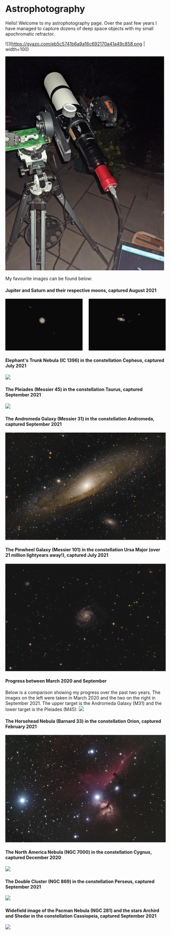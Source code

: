 # Astrophotography

Hello! Welcome to my astrophotography page. Over the past few years I have managed to capture dozens of deep space objects with my small apochromatic refractor. 

![](https://gyazo.com/eb5c5741b6a9a16c692170a41a49c858.png | width=100)

![](https://github.com/matthiasarndt/Astrophotography/blob/main/Telescope.PNG)

My favourite images can be found below: 
#### Jupiter and Saturn and their respective moons, captured August 2021
![](https://github.com/matthiasarndt/Astrophotography/blob/main/Jupiter%20%26%20Saturn.png)

#### Elephant's Trunk Nebula (IC 1396) in the constellation Cepheus, captured July 2021
![](https://github.com/matthiasarndt/Astrophotography/blob/main/IC%201396%20%5BData%20-%202021-07-17%5D%20%5BProcess%202021-07-20%5D%20%5BSubmission%20Version%5D.png)

#### The Pleiades (Messier 45) in the constellation Taurus, captured September 2021
![](https://github.com/matthiasarndt/Astrophotography/blob/main/M45%20%5BData%20-%202020-09-18%5D%20%5BProcess%202021-10-03%5D.png)

#### The Andromeda Galaxy (Messier 31) in the constellation Andromeda, captured September 2021
![](https://github.com/matthiasarndt/Astrophotography/blob/main/M31%20%5BData%20-%202021-09-16%2C%202021-01-06%5D%20%5BProcess%20-%202021-10-16%5D.png)

#### The Pinwheel Galaxy (Messier 101) in the constellation Ursa Major (over 21 million lightyears away!), captured July 2021
![](https://github.com/matthiasarndt/Astrophotography/blob/main/M101%20%5BData%20-%202021-07-15%5D%20%5BProcess%20-%202021-10-11%5D.png)

#### Progress between March 2020 and September 
Below is a comparison showing my progress over the past two years. The images on the left were taken in March 2020 and the two on the right in September 2021. The upper target is the Andromeda Galaxy (M31) and the lower target is the Pleiades (M45):
![](https://github.com/matthiasarndt/Astrophotography/blob/main/Comparison%20March%202020%20vs%20September%202021.png)

#### The Horsehead Nebula (Barnard 33) in the constellation Orion, captured February 2021
![](https://github.com/matthiasarndt/Astrophotography/blob/main/B33%20%5BData%20-%202021-02-22%5D%20%5BProcess%20-%202021-10-11%5D.png)

#### The North America Nebula (NGC 7000) in the constellation Cygnus, captured December 2020
![](https://github.com/matthiasarndt/Astrophotography/blob/main/NGC7000%20%5BData%20-%202020-12-24%5D%20%5BProcess%20-%202021-10-11%5D.png)

#### The Double Cluster (NGC 869) in the constellation Perseus, captured September 2021
![](https://github.com/matthiasarndt/Astrophotography/blob/main/NGC869%20%26%20NGC884%20%5BData%20-%202021-07-20%5D%20%5BProcess%202021-07-21%5D.png)

#### Widefield image of the Pacman Nebula (NGC 281) and the stars Archird and Shedar in the constellation Cassiopeia, captured September 2021
![](https://github.com/matthiasarndt/Astrophotography/blob/main/NGC281%20%5BData%20-%202021-07-20%5D%20%5BProcess%202021-07-21%5D%20-%20Copy.png)
